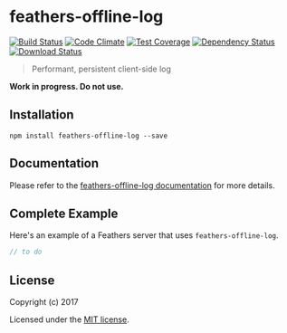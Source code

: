 # feathers-offline-log

[![Build Status](https://travis-ci.org/feathersjs/feathers-offline-log.png?branch=master)](https://travis-ci.org/feathersjs/feathers-offline-log)
[![Code Climate](https://codeclimate.com/github/feathersjs/feathers-offline-log/badges/gpa.svg)](https://codeclimate.com/github/feathersjs/feathers-offline-log)
[![Test Coverage](https://codeclimate.com/github/feathersjs/feathers-offline-log/badges/coverage.svg)](https://codeclimate.com/github/feathersjs/feathers-offline-log/coverage)
[![Dependency Status](https://img.shields.io/david/feathersjs/feathers-offline-log.svg?style=flat-square)](https://david-dm.org/feathersjs/feathers-offline-log)
[![Download Status](https://img.shields.io/npm/dm/feathers-offline-log.svg?style=flat-square)](https://www.npmjs.com/package/feathers-offline-log)

> Performant, persistent client-side log

**Work in progress. Do not use.**

## Installation

```
npm install feathers-offline-log --save
```

## Documentation

Please refer to the [feathers-offline-log documentation](http://docs.feathersjs.com/) for more details.

## Complete Example

Here's an example of a Feathers server that uses `feathers-offline-log`. 

```js
// to do
```

## License

Copyright (c) 2017

Licensed under the [MIT license](LICENSE).
